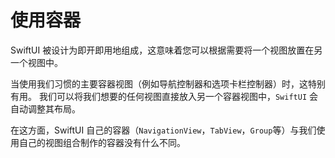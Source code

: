 使用容器
===

SwiftUI 被设计为即开即用地组成，这意味着您可以根据需要将一个视图放置在另一个视图中。

当使用我们习惯的主要容器视图（例如导航控制器和选项卡栏控制器）时，这特别有用。 我们可以将我们想要的任何视图直接放入另一个容器视图中，`SwiftUI` 会自动调整其布局。

在这方面，SwiftUI 自己的容器（`NavigationView`，`TabView`，`Group`等）与我们使用自己的视图组合制作的容器没有什么不同。